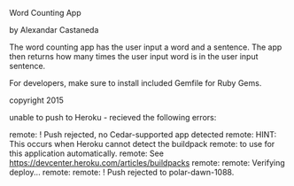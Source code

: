 Word Counting App

by Alexandar Castaneda

The word counting app has the user input a word and a sentence.  The app then returns how many times the user input word is in the user input sentence.

For developers, make sure to install included Gemfile for Ruby Gems.

copyright 2015

unable to push to Heroku - recieved the following errors:

remote:  !     Push rejected, no Cedar-supported app detected
remote: HINT: This occurs when Heroku cannot detect the buildpack
remote:       to use for this application automatically.
remote: See https://devcenter.heroku.com/articles/buildpacks
remote:
remote: Verifying deploy...
remote:
remote: !	Push rejected to polar-dawn-1088.
